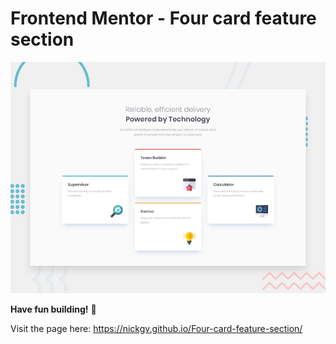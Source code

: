 # Frontend Mentor - Four card feature section

![Design preview for the Four card feature section coding challenge](./design/desktop-preview.jpg)

**Have fun building!** 🚀

Visit the page here: https://nickgv.github.io/Four-card-feature-section/